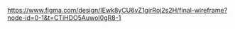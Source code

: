 https://www.figma.com/design/IEwk8yCU6vZ1girRoj2s2H/final-wireframe?node-id=0-1&t=CTiHDO5AuwoI0gR8-1 
